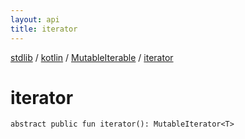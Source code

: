 ```yaml
---
layout: api
title: iterator
---
```

[stdlib](../../index.md) / [kotlin](../index.md) / [MutableIterable](index.md) / [iterator](iterator.md)

# iterator

```
abstract public fun iterator(): MutableIterator<T>
```

